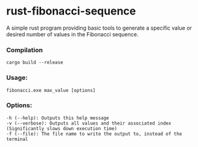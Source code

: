 # rust-fibonacci-sequence
A simple rust program providing basic tools to generate a specific value or desired number of values in the Fibonacci sequence.

### Compilation
`cargo build --release`
### Usage:
`fibonacci.exe max_value [options]`
### Options:
```
-h (--help): Outputs this help message
-v (--verbose): Outputs all values and their associated index (Significantly slows down execution time)
-f (--file): The file name to write the output to, instead of the terminal
```
